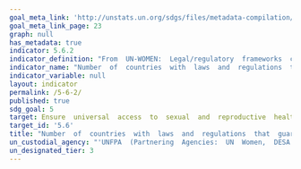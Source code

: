 ```yaml
---
goal_meta_link: 'http://unstats.un.org/sdgs/files/metadata-compilation/Metadata-Goal-5.pdf'
goal_meta_link_page: 23
graph: null
has_metadata: true
indicator: 5.6.2
indicator_definition: "From  UN-WOMEN:  Legal/regulatory  frameworks  covered  by  this  indicator  include  laws  and  regulations  that  explicitly  guarantee:  1.  Access  to  SRH  services  without  third  party  authorization  (from  the  spouse,  guardian,  parents  or  others);  2.  Access  to  SRH  services  without  restrictions  in  terms  of  age  and  marital  status;  3.  Access  by  adolescents  to  SRH  information  and  education.  Note:  the  indicator  also  measures  the  absence  of  laws  that  prohibit  or  restrict  access  to  SRH  services  From  UNFPA:  This  indicator  measures  the  proportion  of  countries  with  laws  and  regulations  that  guarantee  women  and  adolescents  access  to  sexual  and  reproductive  health  services,  information  and  education  irrespective  of  age,  marital  status  and  without  third  party  authorization.From  UNFPA:  This  indicator  measures  the  proportion  of  countries  with  laws  and  regulations  that  guarantee  women  and  adolescents  access  to  sexual  and  reproductive  health  services,  information  and  education  irrespective  of  age,  marital  status  and  without  third  party  authorization."
indicator_name: "Number  of  countries  with  laws  and  regulations  that  guarantee  full  and  equal  access  to  women  and  men  aged  15  and  older  to  sexual  and  reproductive  health  care,  information  and  education"
indicator_variable: null
layout: indicator
permalink: /5-6-2/
published: true
sdg_goal: 5
target: Ensure  universal  access  to  sexual  and  reproductive  health  and  reproductive  rights  as  agreed  in  accordance  with  the  Programme  of  Action  of  the  International  Conference  on  Population  and  Development  and  the  Beijing  Platform  for  Action  and  the  outcome  documents  of  their  review  conferences.
target_id: '5.6'
title: "Number  of  countries  with  laws  and  regulations  that  guarantee  full  and  equal  access  to  women  and  men  aged  15  and  older  to  sexual  and  reproductive  health  care,  information  and  education"
un_custodial_agency: "'UNFPA  (Partnering  Agencies:  UN  Women,  DESA  Population  Division)'"
un_designated_tier: 3
---
```

